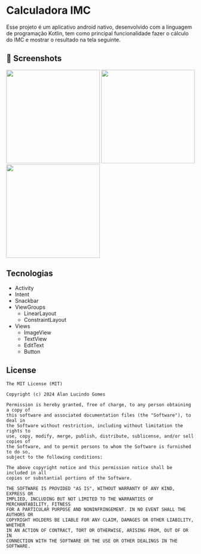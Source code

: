 # Calculadora IMC
Esse projeto é um aplicativo android nativo, desenvolvido com a linguagem de programação Kotlin, tem como principal funcionalidade fazer o cálculo do IMC e mostrar o resultado na tela seguinte.

## :camera_flash: Screenshots
<!-- You can add more screenshots here if you like -->
<p float="left">
  <img src="https://github.com/alanliongar/Calculadora_IMC/assets/129612933/dc4eca54-0af5-49e4-bf7c-fe39ff3b966a" width="250" />
  <img src="https://github.com/alanliongar/Calculadora_IMC/assets/129612933/f98d97a9-5cfd-49c6-bb34-2d9ac7736e54" width="250" /> 
  <img src="https://github.com/alanliongar/Calculadora_IMC/assets/129612933/5880c14e-a508-47e9-9d32-2edcb7cb2b2c" width="250" />
</p>

## Tecnologias
- Activity
- Intent
- Snackbar
- ViewGroups
  - LinearLayout
  - ConstraintLayout
- Views
  - ImageView
  - TextView
  - EditText
  - Button

## License
```
The MIT License (MIT)

Copyright (c) 2024 Alan Lucindo Gomes

Permission is hereby granted, free of charge, to any person obtaining a copy of
this software and associated documentation files (the "Software"), to deal in
the Software without restriction, including without limitation the rights to
use, copy, modify, merge, publish, distribute, sublicense, and/or sell copies of
the Software, and to permit persons to whom the Software is furnished to do so,
subject to the following conditions:

The above copyright notice and this permission notice shall be included in all
copies or substantial portions of the Software.

THE SOFTWARE IS PROVIDED "AS IS", WITHOUT WARRANTY OF ANY KIND, EXPRESS OR
IMPLIED, INCLUDING BUT NOT LIMITED TO THE WARRANTIES OF MERCHANTABILITY, FITNESS
FOR A PARTICULAR PURPOSE AND NONINFRINGEMENT. IN NO EVENT SHALL THE AUTHORS OR
COPYRIGHT HOLDERS BE LIABLE FOR ANY CLAIM, DAMAGES OR OTHER LIABILITY, WHETHER
IN AN ACTION OF CONTRACT, TORT OR OTHERWISE, ARISING FROM, OUT OF OR IN
CONNECTION WITH THE SOFTWARE OR THE USE OR OTHER DEALINGS IN THE SOFTWARE.
```
